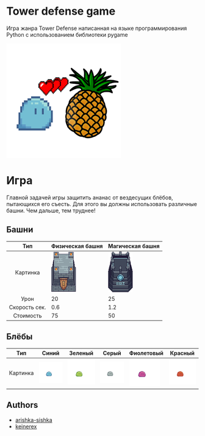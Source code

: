 # Tower defense game

Игра жанра Tower Defense написанная на языке программирования Python с использованием библиотеки pygame

<img alt="Logo" height="300" src="https://raw.githubusercontent.com/arishka-sishka/td-game/dev/sprites/for_readme/logo.png" width="300">

# Игра

Главной задачей игры защитить ананас от вездесущих блёбов, пытающихся его съесть. Для этого вы должны использовать
различные башни. Чем дальше, тем труднее!

## Башни

|      Тип      | Физическая башня                                                                               | Магическая башня                                                                            |
|:-------------:|------------------------------------------------------------------------------------------------|---------------------------------------------------------------------------------------------|
|   Картинка    | ![](https://raw.githubusercontent.com/arishka-sishka/td-game/dev/sprites/tower/physical/0.png) | ![](https://raw.githubusercontent.com/arishka-sishka/td-game/dev/sprites/tower/magic/0.png) |
|     Урон      | 20                                                                                             | 25                                                                                          |
| Скорость сек. | 0.6                                                                                            | 1.2                                                                                         |
|   Стоимость   | 75                                                                                             | 50                                                                                          |

## Блёбы

|   Тип    | Синий                                                                                            | Зеленый                                                                                           | Серый                                                                                            | Фиолетовый                                                                                         | Красный                                                                                         |
|:--------:|--------------------------------------------------------------------------------------------------|---------------------------------------------------------------------------------------------------|--------------------------------------------------------------------------------------------------|----------------------------------------------------------------------------------------------------|-------------------------------------------------------------------------------------------------|
| Картинка | ![](https://raw.githubusercontent.com/arishka-sishka/td-game/dev/sprites/slimes/blue/walk/0.png) | ![](https://raw.githubusercontent.com/arishka-sishka/td-game/dev/sprites/slimes/green/walk/0.png) | ![](https://raw.githubusercontent.com/arishka-sishka/td-game/dev/sprites/slimes/grey/walk/0.png) | ![](https://raw.githubusercontent.com/arishka-sishka/td-game/dev/sprites/slimes/purple/walk/0.png) | ![](https://raw.githubusercontent.com/arishka-sishka/td-game/dev/sprites/slimes/red/walk/0.png) |

## Authors

- [arishka-sishka](https:\\github.com\\arishka-sishka)
- [keinerex](https:\\github.com\\keinerex)

